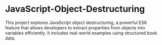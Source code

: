 # JavaScript-Object-Destructuring
This project explores JavaScript object destructuring, a powerful ES6 feature that allows developers to extract properties from objects into variables efficiently. It includes real-world examples using structured book data.
